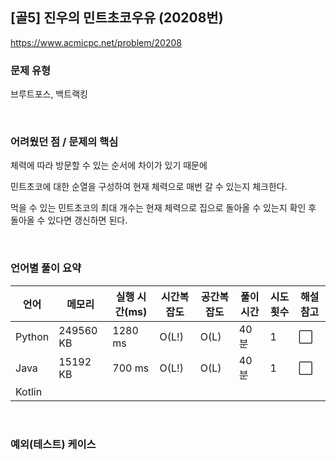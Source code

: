 ## [골5] 진우의 민트초코우유 (20208번)

https://www.acmicpc.net/problem/20208

### 문제 유형

브루트포스, 백트랙킹

<br>

### 어려웠던 점 / 문제의 핵심

체력에 따라 방문할 수 있는 순서에 차이가 있기 때문에

민트초코에 대한 순열을 구성하여 현재 체력으로 매번 갈 수 있는지 체크한다.

먹을 수 있는 민트초코의 최대 개수는 현재 체력으로 집으로 돌아올 수 있는지 확인 후 돌아올 수 있다면 갱신하면 된다.

<br>

### 언어별 풀이 요약

| 언어   | 메모리    | 실행 시간(ms) | 시간복잡도 | 공간복잡도 | 풀이 시간 | 시도 횟수 | 해설 참고            |
| ------ | --------- | ------------- | ---------- | ---------- | --------- | --------- | -------------------- |
| Python | 249560 KB | 1280 ms       | O(L!)      | O(L)       | 40분      | 1         | :white_large_square: |
| Java   | 15192 KB  | 700 ms        | O(L!)      | O(L)       | 40분      | 1         | :white_large_square: |
| Kotlin |           |               |            |            |           |           |                      |

<br>

### 예외(테스트) 케이스

```
```

